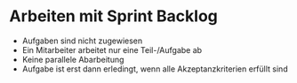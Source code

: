 # Arbeiten mit Sprint Backlog

- Aufgaben sind nicht zugewiesen
- Ein Mitarbeiter arbeitet nur eine Teil-/Aufgabe ab
- Keine parallele Abarbeitung
- Aufgabe ist erst dann erledingt, wenn alle Akzeptanzkriterien erfüllt sind

